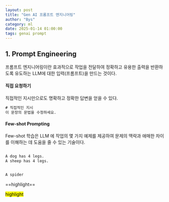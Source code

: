 ```yaml
---
layout: post
title: "Gen AI 프롬프트 엔지니어링"
author: "Bys"
category: ml
date: 2025-01-14 01:00:00
tags: genai prompt
---
```



## 1. Prompt Engineering
프롬프트 엔지니어링이란 효과적으로 작업을 전달하여 정확하고 유용한 출력을 반환하도록 유도하는 LLM에 대한 입력(프롬프트)을 만드는 것이다. 

#### 직접 요청하기
직접적인 지시만으로도 명확하고 정확한 답변을 얻을 수 있다.

```txt
# 직접적인 지시
이 문장의 문법을 수정하세요.     

```


#### Few-shot Prompting
Few-shot 학습은 LLM 에 작업의 몇 가지 예제를 제공하여 문제의 맥락과 애매한 차이를 이해하는 데 도움을 줄 수 있는 기술이다.  

```txt

A dog has 4 legs.
A sheep has 4 legs.


A spider
```

==highlight==

<mark>highlight</mark>